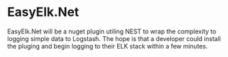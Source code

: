 # EasyElk.Net

EasyElk.Net will be a nuget plugin utiling NEST to wrap the complexity to logging simple data to Logstash.  The hope is that a developer could install the pluging and begin logging to their ELK stack within a few minutes.
